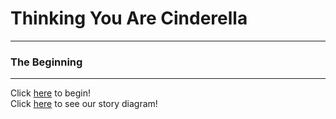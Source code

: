 # Thinking You Are Cinderella
---
### The Beginning
---
Click [here](kicked-out.md) to begin!  
Click [here](https://docs.google.com/drawings/d/1QvLEKpVDfAGo73Y48TotFvrxWsBv1N064SElGMeYmb4/edit) to see our story diagram!